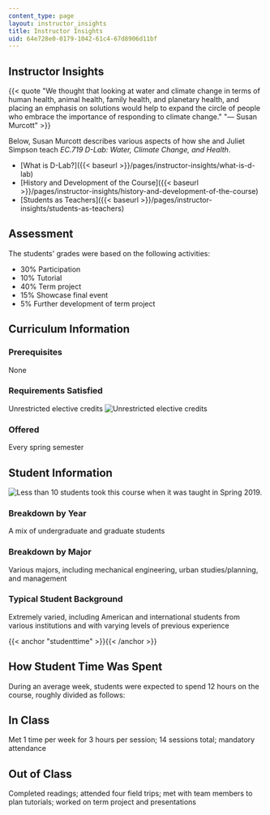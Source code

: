 ```yaml
---
content_type: page
layout: instructor_insights
title: Instructor Insights
uid: 64e728e0-0179-1042-61c4-67d8906d11bf
---
```


Instructor Insights
-------------------

{{< quote "We thought that looking at water and climate change in terms of human health, animal health, family health, and planetary health, and placing an emphasis on solutions would help to expand the circle of people who embrace the importance of responding to climate change." "— Susan Murcott" >}}

Below, Susan Murcott describes various aspects of how she and Juliet Simpson teach _EC.719 D-Lab: Water, Climate Change, and Health_.

*   [What is D-Lab?]({{< baseurl >}}/pages/instructor-insights/what-is-d-lab)
*   [History and Development of the Course]({{< baseurl >}}/pages/instructor-insights/history-and-development-of-the-course)
*   [Students as Teachers]({{< baseurl >}}/pages/instructor-insights/students-as-teachers)

Assessment
----------

The students' grades were based on the following activities:

- 30% Participation
- 10% Tutorial
- 40% Term project
- 15% Showcase final event
- 5% Further development of term project

Curriculum Information
----------------------

### Prerequisites

None

### Requirements Satisfied

Unrestricted elective credits ![Unrestricted elective credits](/images/educator/icon-question-unrestrict.png)

### Offered

Every spring semester

Student Information
-------------------

![Less than 10 students took this course when it was taught in Spring 2019.](BASEURL_PLACEHOLDER/resources/less-than-10)

### Breakdown by Year

A mix of undergraduate and graduate students

### Breakdown by Major

Various majors, including mechanical engineering, urban studies/planning, and management

### Typical Student Background

Extremely varied, including American and international students from various institutions and with varying levels of previous experience

{{< anchor "studenttime" >}}{{< /anchor >}}

How Student Time Was Spent
--------------------------

During an average week, students were expected to spend 12 hours on the course, roughly divided as follows:

In Class
--------

Met 1 time per week for 3 hours per session; 14 sessions total; mandatory attendance

Out of Class
------------

Completed readings; attended four field trips; met with team members to plan tutorials; worked on term project and presentations